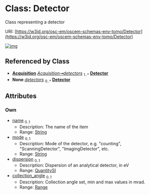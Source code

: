 
# Class: Detector

Class representing a detector

URI: [https://w3id.org/osc-em/oscem-schemas-env-tomo/Detector](https://w3id.org/osc-em/oscem-schemas-env-tomo/Detector)


[![img](https://yuml.me/diagram/nofunky;dir:TB/class/[Range],[QuantitySI],[Range]<collection_angle%200..1-++[Detector&#124;name:string%20%3F;mode:string%20%3F],[QuantitySI]<dispersion%200..1-++[Detector],[Acquisition]++-%20detectors%201..*>[Detector],[Acquisition]++-%20detectors(i)%200..*>[Detector],[Acquisition])](https://yuml.me/diagram/nofunky;dir:TB/class/[Range],[QuantitySI],[Range]<collection_angle%200..1-++[Detector&#124;name:string%20%3F;mode:string%20%3F],[QuantitySI]<dispersion%200..1-++[Detector],[Acquisition]++-%20detectors%201..*>[Detector],[Acquisition]++-%20detectors(i)%200..*>[Detector],[Acquisition])

## Referenced by Class

 *  **[Acquisition](Acquisition.md)** *[Acquisition➞detectors](Acquisition_detectors.md)*  <sub>1..\*</sub>  **[Detector](Detector.md)**
 *  **None** *[detectors](detectors.md)*  <sub>0..\*</sub>  **[Detector](Detector.md)**

## Attributes


### Own

 * [name](name.md)  <sub>0..1</sub>
     * Description: The name of the item
     * Range: [String](types/String.md)
 * [mode](mode.md)  <sub>0..1</sub>
     * Description: Mode of the detector, e.g. "counting", "ScanningDetector", "ImagingDetector", etc.
     * Range: [String](types/String.md)
 * [dispersion](dispersion.md)  <sub>0..1</sub>
     * Description: Dispersion of an analytical detector, in eV
     * Range: [QuantitySI](QuantitySI.md)
 * [collection_angle](collection_angle.md)  <sub>0..1</sub>
     * Description: Collection angle set, min and max values in mrad.
     * Range: [Range](Range.md)
